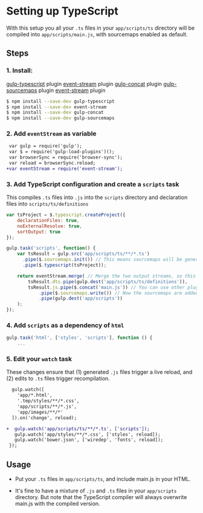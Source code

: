 # Setting up TypeScript

With this setup you all your `.ts` files in your `app/scripts/ts` directory will be compiled into `app/scripts/main.js`, with sourcemaps enabled as default.


## Steps

### 1. Install:
[gulp-typescript](https://github.com/ivogabe/gulp-typescript) plugin
[event-stream](https://github.com/dominictarr/event-stream) plugin
[gulp-concat](https://github.com/wearefractal/gulp-concat) plugin
[gulp-sourcemaps](https://github.com/floridoo/gulp-sourcemaps) plugin
[event-stream](https://github.com/dominictarr/event-stream) plugin

```sh
$ npm install --save-dev gulp-typescript
$ npm install --save-dev event-stream
$ npm install --save-dev gulp-concat
$ npm install --save-dev gulp-sourcemaps
```

### 2. Add `eventStream` as variable
```diff
 var gulp = require('gulp');
 var $ = require('gulp-load-plugins')();
 var browserSync = require('browser-sync');
 var reload = browserSync.reload;
+var eventStream = require('event-stream');
```

### 3. Add TypeScript configuration and create a `scripts` task

This compiles `.ts` files into `.js` into the `scripts` directory and declaration files into `scripts/ts/definitions`

```js
var tsProject = $.typescript.createProject({
    declarationFiles: true,
    noExternalResolve: true,
    sortOutput: true
});

gulp.task('scripts', function() {
    var tsResult = gulp.src('app/scripts/ts/**/*.ts')
      .pipe($.sourcemaps.init()) // This means sourcemaps will be generated
      .pipe($.typescript(tsProject));

    return eventStream.merge( // Merge the two output streams, so this task is finished when the IO of both operations are done.
        tsResult.dts.pipe(gulp.dest('app/scripts/ts/definitions')),
        tsResult.js.pipe($.concat('main.js')) // You can use other plugins that also support gulp-sourcemaps
            .pipe($.sourcemaps.write()) // Now the sourcemaps are added to the .js file
            .pipe(gulp.dest('app/scripts'))
    );
});
```

### 4. Add `scripts` as a dependency of `html`

```js
gulp.task('html', ['styles', 'scripts'], function () {
    ...
```

### 5. Edit your `watch` task

These changes ensure that (1) generated `.js` files trigger a live reload, and (2) edits to `.ts` files trigger recompilation.

```diff
  gulp.watch([
    'app/*.html',
    '.tmp/styles/**/*.css',
    'app/scripts/**/*.js',
    'app/images/**/*'
  ]).on('change', reload);

+  gulp.watch('app/scripts/ts/**/*.ts', ['scripts']);
   gulp.watch('app/styles/**/*.css', ['styles', reload]);
   gulp.watch('bower.json', ['wiredep', 'fonts', reload]);  
 });
```


## Usage

- Put your `.ts` files in `app/scripts/ts`, and include main.js in your HTML.

- It's fine to have a mixture of `.js` and `.ts` files in your `app/scripts` directory. But note that the TypeScript compiler will always overwrite main.js with the compiled version.
